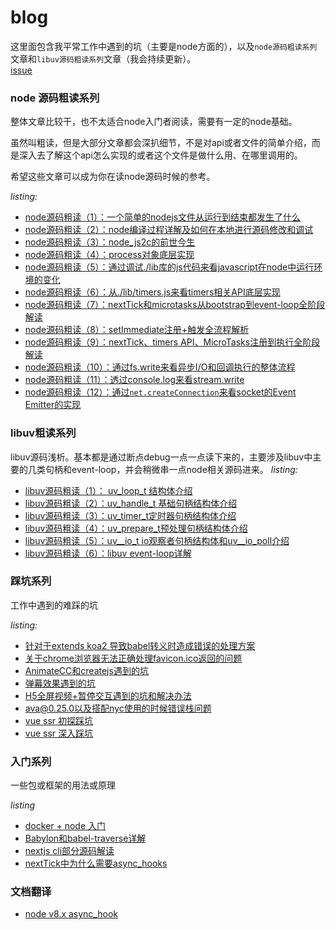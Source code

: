 # blog
这里面包含我平常工作中遇到的坑（主要是node方面的），以及`node源码粗读系列`文章和`libuv源码粗读系列`文章（我会持续更新）。  
[issue](https://github.com/xtx1130/blog/issues)

### node 源码粗读系列
整体文章比较干，也不太适合node入门者阅读，需要有一定的node基础。

虽然叫粗读，但是大部分文章都会深扒细节，不是对api或者文件的简单介绍，而是深入去了解这个api怎么实现的或者这个文件是做什么用、在哪里调用的。

希望这些文章可以成为你在读node源码时候的参考。

*listing:*  
- [node源码粗读（1）：一个简单的nodejs文件从运行到结束都发生了什么](https://github.com/xtx1130/blog/issues/5)
- [node源码粗读（2）：node编译过程详解及如何在本地进行源码修改和调试](https://github.com/xtx1130/blog/issues/9)
- [node源码粗读（3）：node_js2c的前世今生](https://github.com/xtx1130/blog/issues/10)
- [node源码粗读（4）：process对象底层实现](https://github.com/xtx1130/blog/issues/12)
- [node源码粗读（5）：通过调试./lib库的js代码来看javascript在node中运行环境的变化](https://github.com/xtx1130/blog/issues/14)
- [node源码粗读（6）：从./lib/timers.js来看timers相关API底层实现](https://github.com/xtx1130/blog/issues/15)
- [node源码粗读（7）：nextTick和microtasks从bootstrap到event-loop全阶段解读](https://github.com/xtx1130/blog/issues/16)
- [node源码粗读（8）：setImmediate注册+触发全流程解析](https://github.com/xtx1130/blog/issues/19)
- [node源码粗读（9）：nextTick、timers API、MicroTasks注册到执行全阶段解读](https://github.com/xtx1130/blog/issues/20)
- [node源码粗读（10）：通过fs.write来看异步I/O和回调执行的整体流程](https://github.com/xtx1130/blog/issues/23)
- [node源码粗读（11）：透过console.log来看stream.write](https://github.com/xtx1130/blog/issues/24)
- [node源码粗读（12）：通过`net.createConnection`来看socket的Event Emitter的实现](https://github.com/xtx1130/blog/issues/26)

### libuv粗读系列
libuv源码浅析。基本都是通过断点debug一点一点读下来的，主要涉及libuv中主要的几类句柄和event-loop，并会稍微串一点node相关源码进来。
*listing:*
- [libuv源码粗读（1）： uv_loop_t 结构体介绍](https://github.com/xtx1130/blog/issues/27)
- [libuv源码粗读（2）：uv_handle_t 基础句柄结构体介绍](https://github.com/xtx1130/blog/issues/29)
- [libuv源码粗读（3）：uv_timer_t定时器句柄结构体介绍](https://github.com/xtx1130/blog/issues/31)
- [libuv源码粗读（4）：uv_prepare_t预处理句柄结构体介绍](https://github.com/xtx1130/blog/issues/33)
- [libuv源码粗读（5）：uv__io_t io观察者句柄结构体和uv__io_poll介绍](https://github.com/xtx1130/blog/issues/34)
- [libuv源码粗读（6）：libuv event-loop详解](https://github.com/xtx1130/blog/issues/35)

### 踩坑系列
工作中遇到的难踩的坑

*listing:*
- [针对于extends koa2 导致babel转义时造成错误的处理方案](https://github.com/xtx1130/blog/issues/1)
- [关于chrome浏览器无法正确处理favicon.ico返回的问题](https://github.com/xtx1130/blog/issues/3)
- [AnimateCC和createjs遇到的坑](https://github.com/xtx1130/blog/issues/11)
- [弹幕效果遇到的坑](https://github.com/xtx1130/blog/issues/13)
- [H5全屏视频+暂停交互遇到的坑和解决办法](https://github.com/xtx1130/blog/issues/17)
- [ava@0.25.0以及搭配nyc使用的时候错误栈问题 ](https://github.com/xtx1130/blog/issues/25)
- [vue ssr 初探踩坑 ](https://github.com/xtx1130/blog/issues/30)
- [vue ssr 深入踩坑](https://github.com/xtx1130/blog/issues/32)
### 入门系列
一些包或框架的用法或原理

*listing*
- [docker + node 入门](https://github.com/xtx1130/blog/issues/4)
- [Babylon和babel-traverse详解](https://github.com/xtx1130/blog/issues/7)
- [nextjs cli部分源码解读](https://github.com/xtx1130/blog/issues/18)
- [nextTick中为什么需要async_hooks](https://github.com/xtx1130/blog/issues/22)
### 文档翻译
- [node v8.x async_hook](https://github.com/xtx1130/blog/blob/master/doc/async_hook_zh_CN.md)
